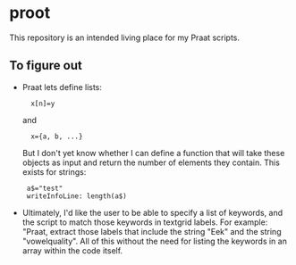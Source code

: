 # proot
This repository is an intended living place for my Praat scripts.
## To figure out
* Praat lets define lists: 
    ```
      x[n]=y
    ```
  and 
    ```
      x={a, b, ...}
    ``` 
  But I don't yet know whether I can define a function that will take these objects as input and return the number of 
  elements they contain.
  This exists for strings:
    ```
     a$="test"
     writeInfoLine: length(a$)
    ```
* Ultimately, I'd like the user to be able to specify a list of keywords, and the script to match those keywords in textgrid
  labels.
  For example: "Praat, extract those labels that include the string "Eek" and the string "vowelquality".
  All of this without the need for listing the keywords in an array within the code itself.
